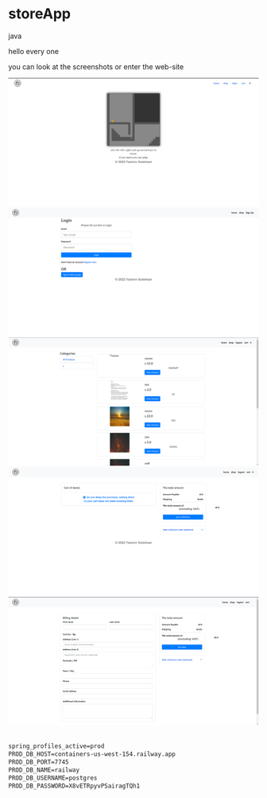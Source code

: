 # storeApp
 java

hello every one

you can look at the screenshots or enter the web-site

![img.png](img.png)
![img_1.png](img_1.png)
![img_2.png](img_2.png)
![img_3.png](img_3.png)
![img_4.png](img_4.png)















```properties

spring_profiles_active=prod
PROD_DB_HOST=containers-us-west-154.railway.app
PROD_DB_PORT=7745
PROD_DB_NAME=railway
PROD_DB_USERNAME=postgres
PROD_DB_PASSWORD=X8vETRpyvPSairagTQh1
```